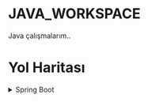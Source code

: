 # JAVA_WORKSPACE
 Java çalışmalarım..

# Yol Haritası


 <details>
<summary>
Spring Boot
</summary>

- [ ] TEST

 <details>
<summary>
DESIGN PATTERNS
</summary>

- [ ] FACTORY
- [ ] BUILDER


 <details>
<summary>
FEATURES
</summary>

- [ ] 01_STREAM
- [ ] 02_Functional interfaces
- [ ] 03_Method references
- [ ] 04_Stream API
- [ ] 05_Optional Class
- [ ] 06_Concurrency Improvement
